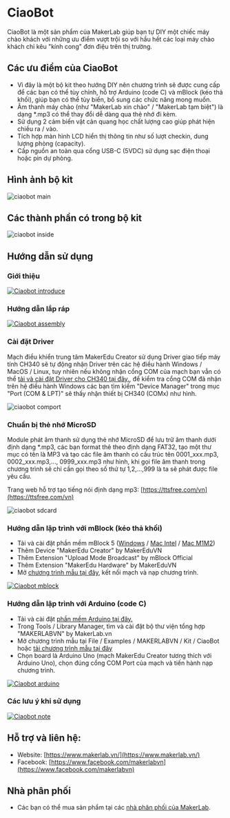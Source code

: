 # CiaoBot
CiaoBot là một sản phẩm của MakerLab giúp bạn tự DIY một chiếc máy chào khách với những ưu điểm vượt trội so với hầu hết các loại máy chào khách chỉ kêu "kính cong" đơn điệu trên thị trường.

## Các ưu điểm của CiaoBot

- Vì đây là một bộ kit theo hướng DIY nên chương trình sẽ được cung cấp để các bạn có thể tùy chỉnh, hỗ trợ Arduino (code C) và mBlock (kéo thả khối), giúp bạn có thể tùy biến, bổ sung các chức năng mong muốn.
- Âm thanh máy chào (như "MakerLab xin chào" / "MakerLab tạm biệt") là dạng *.mp3 có thể thay đổi dễ dàng qua thẻ nhớ đi kèm.
- Sử dụng 2 cảm biến vật cản quang học chất lượng cao giúp phát hiện chiều ra / vào.
- Tích hợp màn hình LCD hiển thị thông tin như số lượt checkin, dung lượng phòng (capacity).
- Cấp nguồn an toàn qua cổng USB-C (5VDC) sử dụng sạc điện thoại hoặc pin dự phòng.

## Hình ảnh bộ kit
![ciaobot main](/image/ciaobot1.png)

## Các thành phần có trong bộ kit
![ciaobot inside](/image/ciaobot2.png)

## Hướng dẫn sử dụng

### Giới thiệu
[![Ciaobot introduce](/image/introduce.png)](https://www.youtube.com/watch?v=pvLTHNnOPeM)

### Hướng dẫn lắp ráp
[![Ciaobot assembly](/image/assembly.png)](https://www.youtube.com/watch?v=QY7m3F5WTkc)

### Cài đặt Driver
Mạch điều khiển trung tâm MakerEdu Creator sử dụng Driver giao tiếp máy tính CH340 sẽ tự động nhận Driver trên các hệ điều hành Windows / MacOS / Linux, tuy nhiên nếu không nhận cổng COM của mạch bạn vẫn có thể [tải và cài đặt Driver cho CH340 tại đây.](https://www.makerlab.vn/ch340), để kiểm tra cổng COM đã nhận trên hệ điều hành Windows các bạn tìm kiếm "Device Manager" trong mục "Port (COM & LPT)" sẽ thấy nhận thiết bị CH340 (COMx) như hình.

![ciaobot comport](/image/comport.png)

### Chuẩn bị thẻ nhớ MicroSD
Module phát âm thanh sử dụng thẻ nhớ MicroSD để lưu trữ âm thanh dưới định dạng *.mp3, các bạn format thẻ theo định dạng FAT32, tạo một thư mục có tên là MP3 và tạo các file âm thanh có cấu trúc tên 0001_xxx.mp3, 0002_xxx.mp3,..., 0999_xxx.mp3 như hình, khi gọi file âm thanh trong chương trình sẽ chỉ cần gọi theo số thứ tự 1,2,...,999 là ta sẽ phát được file yêu cầu.

Trang web hỗ trợ tạo tiếng nói định dạng mp3: [https://ttsfree.com/vn](https://ttsfree.com/vn)

![ciaobot sdcard](/image/sdcard.png)

### Hướng dẫn lập trình với mBlock (kéo thả khối)
- Tải và cài đặt phần mềm mBlock 5 ([Windows](https://www.mediafire.com/file/ma55iajd7glwmbo/%255BMakerLab.vn%255D_mBlock_V5.4.3_for_Windows.zip/file) / [Mac Intel](https://www.mediafire.com/file/pjfngy6d7ktb55f/%255BMakerLab.vn%255D_mBlock_V5.4.3_for_Mac_Intel.zip/file) / [Mac M1M2](https://www.mediafire.com/file/mfdkgpgnpa7uv2s/%255BMakerLab.vn%255D_mBlock_V5.4.3_for_Mac_M1M2.zip/file))
- Thêm Device "MakerEdu Creator" by MakerEduVN
- Thêm Extension "Upload Mode Broadcast" by mBlock Official
- Thêm Extension "MakerEdu Hardware" by MakerEduVN
- Mở [chương trình mẫu tại đây](/mBlock5), kết nối mạch và nạp chương trình.

[![Ciaobot mblock](/image/mblock.png)](https://www.youtube.com/watch?v=fWIyjU7ekBY)

### Hướng dẫn lập trình với Arduino (code C)
- Tải và cài đặt [phần mềm Arduino tại đây.](https://www.arduino.cc/en/software)
- Trong Tools / Library Manager, tìm và cài đặt bộ thư viện tổng hợp "MAKERLABVN" by MakerLab.vn
- Mở chương trình mẫu tại File / Examples / MAKERLABVN / Kit / CiaoBot hoặc [tải chương trình mẫu tại đây](/arduino)
- Chọn board là Arduino Uno (mạch MakerEdu Creator tương thích với Arduino Uno), chọn đúng cổng COM Port của mạch và tiến hành nạp chương trình.

[![Ciaobot arduino](/image/arduino.png)](https://www.youtube.com/watch?v=XfQZ-G5rleQ)

### Các lưu ý khi sử dụng
[![Ciaobot note](/image/note.png)](https://www.youtube.com/watch?v=Bjzt4SOK1gk)

## Hỗ trợ và liên hệ:
- Website: [https://www.makerlab.vn/](https://www.makerlab.vn/)
- Facebook: [https://www.facebook.com/makerlabvn](https://www.facebook.com/makerlabvn)

## Nhà phân phối
- Các bạn có thể mua sản phẩm tại các [nhà phân phối của MakerLab](https://www.makerlab.vn/distributor/).
